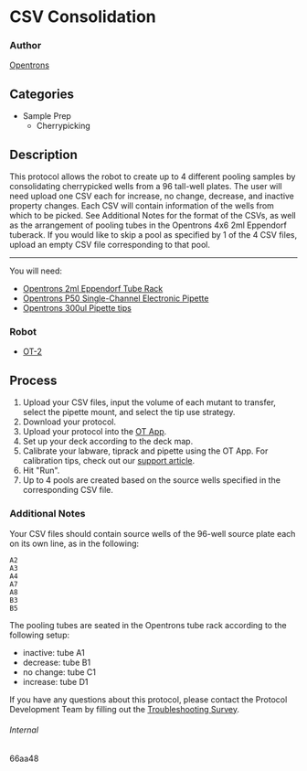 # CSV Consolidation

### Author
[Opentrons](http://www.opentrons.com/)

## Categories
* Sample Prep
    * Cherrypicking

## Description
This protocol allows the robot to create up to 4 different pooling samples by consolidating cherrypicked wells from a 96 tall-well plates. The user will need upload one CSV each for increase, no change, decrease, and inactive property changes. Each CSV will contain information of the wells from which to be picked. See Additional Notes for the format of the CSVs, as well as the arrangement of pooling tubes in the Opentrons 4x6 2ml Eppendorf tuberack. If you would like to skip a pool as specified by 1 of the 4 CSV files, upload an empty CSV file corresponding to that pool.

---

You will need:
* [Opentrons 2ml Eppendorf Tube Rack](https://shop.opentrons.com/collections/opentrons-tips/products/tube-rack-set-1)
* [Opentrons P50 Single-Channel Electronic Pipette](https://shop.opentrons.com/collections/ot-2-pipettes/products/single-channel-electronic-pipette)
* [Opentrons 300ul Pipette tips](https://shop.opentrons.com/collections/opentrons-tips/products/opentrons-300ul-tips)

### Robot
* [OT-2](https://opentrons.com/ot-2)

## Process
1. Upload your CSV files, input the volume of each mutant to transfer, select the pipette mount, and select the tip use strategy.
2. Download your protocol.
3. Upload your protocol into the [OT App](https://opentrons.com/ot-app).
4. Set up your deck according to the deck map.
5. Calibrate your labware, tiprack and pipette using the OT App. For calibration tips, check out our [support article](https://support.opentrons.com/ot-2/getting-started-software-setup/deck-calibration).
6. Hit "Run".
7. Up to 4 pools are created based on the source wells specified in the corresponding CSV file.

### Additional Notes
Your CSV files should contain source wells of the 96-well source plate each on its own line, as in the following:  
```
A2
A3
A4
A7
A8
B3
B5
```

The pooling tubes are seated in the Opentrons tube rack according to the following setup:
* inactive: tube A1
* decrease: tube B1
* no change: tube C1
* increase: tube D1

If you have any questions about this protocol, please contact the Protocol Development Team by filling out the [Troubleshooting Survey](https://protocol-troubleshooting.paperform.co/).

###### Internal
66aa48
